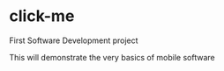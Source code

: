 # click-me
First Software Development project

This will demonstrate the very basics of mobile software
